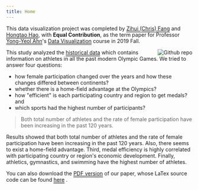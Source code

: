 ```yaml
---
title: Home
---
```

This data visualization project was completed by <a href="https://www.linkedin.com/in/chriszihuifang" style="padding-bottom: 1px;border-bottom: 1px solid;">Zihui (Chris) Fang</a> and <a href="https://hongtaoh.com/" style="padding-bottom: 1px;border-bottom: 1px solid;">Hongtao Hao</a>, with **Equal Contribution**, as the term paper for Professor <a href="http://yongyeol.com" style="padding-bottom: 1px;border-bottom: 1px solid;">Yong-Yeol Ahn</a>'s <a href="https://yyahn.com/dviz-course/" style="padding-bottom: 1px;border-bottom: 1px solid;">Data Visualization</a> course in 2019 Fall. 

<img src="https://upload.wikimedia.org/wikipedia/commons/thumb/f/fb/Olympics.svg/1200px-Olympics.svg.png" style="max-width:30%;min-width:50px;float:right;" alt="Github repo" />

This study analyzed the <a href="https://github.com/rgriff23/Olympic_history" style="padding-bottom: 1px;border-bottom: 1px solid;">historical data</a> which contains information on athletes in all the past modern Olympic Games. We tried to answer four questions:

- how female participation changed over the years and how these changes differed between continents?
- whether there is a home-field advantage at the Olympics?
- how "efficient" is each participating country and region to get medals? and 
- which sports had the highest number of participants?

<div class="quote-right">

> Both total number of athletes and the rate of female participation have been increasing in the past 120 years. 

</div>

Results showed that both total number of athletes and the rate of female participation have been increasing in the past 120 years. Also, there seems to exist a home-field advantage. Third, medal efficiency is highly correlated with participating country or region's economic development. Finally, athletics, gymnastics, and swimming have the highest number of athletes.

You can also download the <a href="https://raw.githubusercontent.com/hongtaoh/olymvis/master/static/tex-pdf/fang_hao_olymvis.pdf" style="padding-bottom: 1px;border-bottom: 1px solid;">PDF version</a> of our paper, whose LaTex source code can be found <a href = "https://github.com/hongtaoh/olymvis/blob/master/static/tex-pdf/fang_hao_olymvis.tex" style="padding-bottom: 1px;border-bottom: 1px solid;">here</a> .
